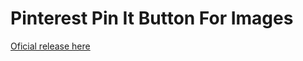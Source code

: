 Pinterest Pin It Button For Images
=============
[Oficial release here](http://wordpress.org/extend/plugins/pinterest-pin-it-button-for-images/)  



